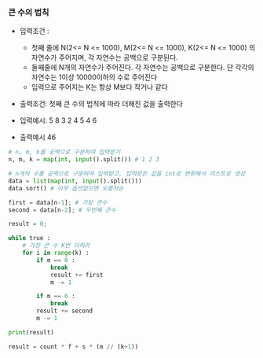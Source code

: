 ### 큰 수의 법칙
* 입력조건 : 
  * 첫째 줄에 N(2<= N <= 1000), 
    M(2<= N <= 1000),
    K(2<= N <= 1000)
    의 자연수가 주어지며, 각 자연수는 공백으로 구분된다.
  * 둘째줄에 N개의 자연수가 주어진다. 각 자연수는 공백으로 구분한다. 단 각각의 자연수는 1이상 10000이하의 수로 주어진다
  * 입력으로 주어지는 K는 항상 M보다 작거나 같다
* 출력조건: 첫째 큰 수의 법칙에 따라 더해진 겂을 출력한다
* 입력예시:
    5 8 3
    2 4 5 4 6

* 출력예시
    46

```python
# n, m, k를 공백으로 구분하여 입력받기
n, m, k = map(int, input().split()) # 1 2 3

# n개의 수를 공백으로 구분하여 입력받고, 입력받은 값을 int로 변환해서 리스트로 생성
data = list(map(int, input().split()))
data.sort() # 아무 옵션없으면 오름차순

first = data[n-1]; # 가장 큰수
second = data[n-2]; # 두번째 큰수

result = 0;

while true :
    # 가장 큰 수 K번 더하라
    for i in range(k) :
        if m == 0 :
            break
            result += first
            m -= 1

        if m == 0 :
            break
        result += second
        m -= 1

print(result)

result = count * f + s * (m // (k+1))
```
